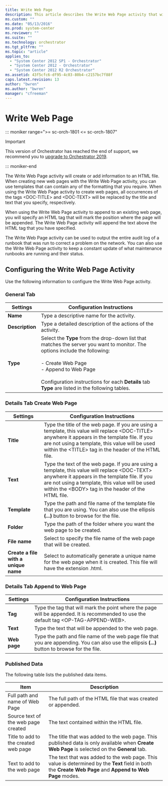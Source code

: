 ```yaml
---
title: Write Web Page 
description: This article describes the Write Web Page activity that will create or add information to an HTML file.
ms.custom: ""
ms.date: "05/13/2016"
ms.prod: system-center
ms.reviewer: ""
ms.suite: ""
ms.technology: orchestrator
ms.tgt_pltfrm: ""
ms.topic: "article"
applies_to:
  - "System Center 2012 SP1 - Orchestrator"
  - "System Center 2012 - Orchestrator"
  - "System Center 2012 R2 Orchestrator"
ms.assetid: 43f5cfc6-df95-4c03-80b4-c2157bc7f88f
caps.latest.revision: 13
author: "bwren"
ms.author: "bwren"
manager: "cfreeman"
---
```

# Write Web Page

::: moniker range=">= sc-orch-1801 <= sc-orch-1807"

> [!IMPORTANT]
>
> This version of Orchestrator has reached the end of support, we recommend you to [upgrade to Orchestrator 2019](../index.yml).

::: moniker-end

The Write Web Page activity will create or add information to an HTML file. When creating new web pages with the Write Web Page activity, you can use templates that can contain any of the formatting that you require. When using the Write Web Page activity to create web pages, all occurrences of the tags \<DOC-TITLE> and \<DOC-TEXT> will be replaced by the title and text that you specify, respectively.  

 When using the Write Web Page activity to append to an existing web page, you will specify an HTML tag that will mark the position where the page will be appended. The Write Web Page activity will append the text above the HTML tag that you have specified.  

 The Write Web Page activity can be used to output the entire audit log of a runbook that was run to correct a problem on the network. You can also use the Write Web Page activity to keep a constant update of what maintenance runbooks are running and their status.  

## Configuring the Write Web Page Activity  
 Use the following information to configure the Write Web Page activity.  

### General Tab  

|Settings|Configuration Instructions|  
|--------------|--------------------------------|  
|**Name**|Type a descriptive name for the activity.|  
|**Description**|Type a detailed description of the actions of the activity.|  
|**Type**|Select the **Type** from the drop-down list that matches the server you want to monitor. The options include the following:<br /><br /> -   Create Web Page<br />-   Append to Web Page<br /><br /> Configuration instructions for each **Details** tab **Type** are listed in the following tables.|  

### Details Tab Create Web Page  

|Settings|Configuration Instructions|  
|--------------|--------------------------------|  
|**Title**|Type the title of the web page. If you are using a template, this value will replace \<DOC-TITLE> anywhere it appears in the template file. If you are not using a template, this value will be used within the \<TITLE> tag in the header of the HTML file.|  
|**Text**|Type the text of the web page. If you are using a template, this value will replace \<DOC-TEXT> anywhere it appears in the template file. If you are not using a template, this value will be used within the \<BODY> tag in the header of the HTML file.|  
|**Template**|Type the path and file name of the template file that you are using. You can also use the ellipsis **(...)** button to browse for the file.|  
|**Folder**|Type the path of the folder where you want the web page to be created.|  
|**File name**|Select to specify the file name of the web page that will be created.|  
|**Create a file with a unique name**|Select to automatically generate a unique name for the web page when it is created. This file will have the extension .html.|  

### Details Tab Append to Web Page  

|Settings|Configuration Instructions|  
|--------------|--------------------------------|  
|**Tag**|Type the tag that will mark the point where the page will be appended. It is recommended to use the default tag \<OP-TAG-APPEND-WEB>.|  
|**Text**|Type the text that will be appended to the web page.|  
|**Web page**|Type the path and file name of the web page file that you are appending. You can also use the ellipsis **(...)** button to browse for the file.|  

### Published Data  
 The following table lists the published data items.  

|Item|Description|  
|----------|-----------------|  
|Full path and name of Web Page|The full path of the HTML file that was created or appended.|  
|Source text of the web page created|The text contained within the HTML file.|  
|Title to add to the created web page|The title that was added to the web page. This published data is only available when **Create Web Page** is selected on the **General** tab.|  
|Text to add to the web page|The text that was added to the web page. This value is determined by the **Text** field in both the **Create Web Page** and **Append to Web Page** modes.|